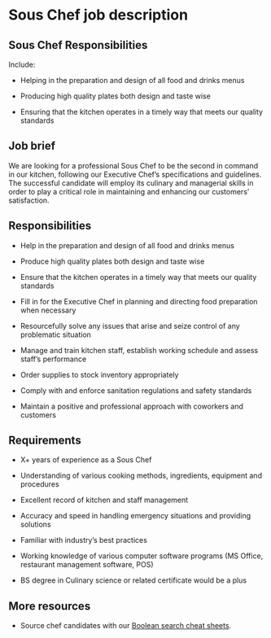 # Sous Chef job description


## Sous Chef Responsibilities

Include:

* Helping in the preparation and design of all food and drinks menus

* Producing high quality plates both design and taste wise

* Ensuring that the kitchen operates in a timely way that meets our quality standards


## Job brief

We are looking for a professional Sous Chef to be the second in command in our kitchen, following our Executive Chef’s specifications and guidelines. The successful candidate will employ its culinary and managerial skills in order to play a critical role in maintaining and enhancing our customers’ satisfaction.


## Responsibilities

* Help in the preparation and design of all food and drinks menus

* Produce high quality plates both design and taste wise

* Ensure that the kitchen operates in a timely way that meets our quality standards

* Fill in for the Executive Chef in planning and directing food preparation when necessary

* Resourcefully solve any issues that arise and seize control of any problematic situation

* Manage and train kitchen staff, establish working schedule and assess staff’s performance

* Order supplies to stock inventory appropriately

* Comply with and enforce sanitation regulations and safety standards

* Maintain a positive and professional approach with coworkers and customers


## Requirements

* X+ years of experience as a Sous Chef

* Understanding of various cooking methods, ingredients, equipment and procedures

* Excellent record of kitchen and staff management

* Accuracy and speed in handling emergency situations and providing solutions

* Familiar with industry’s best practices

* Working knowledge of various computer software programs (MS Office, restaurant management software, POS)

* BS degree in Culinary science or related certificate would be a plus

## More resources
* Source chef candidates with our <a href="https://resources.workable.com/find-chef-boolean-search-strings">Boolean search cheat sheets</a>.

